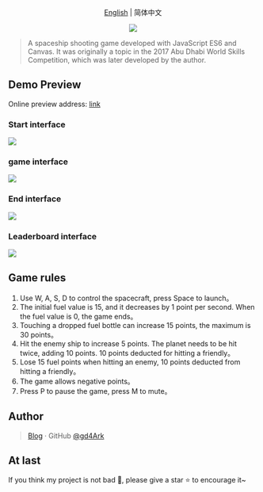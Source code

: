 <p align="center">
	<a href="https://github.com/gd4Ark/star-battle/blob/master/README.md">English</a> | 简体中文

<p align="center">
    <img src="https://ws1.sinaimg.cn/large/006mS5wEgy1fx9ouu9sncj3063049gll.jpg">
</p>


> A spaceship shooting game developed with JavaScript ES6 and Canvas.
> It was originally a topic in the 2017 Abu Dhabi World Skills Competition, which was later developed by the author.

## Demo Preview

Online preview address: [link](https://4ark.me/star-battle)

### Start interface

![](https://ws1.sinaimg.cn/large/006mS5wEgy1g02z5a4blsj30sw0gpjsm.jpg)

### game interface

![](https://ws1.sinaimg.cn/large/006mS5wEgy1g02z5kvrgaj30sw0gpjv0.jpg)

### End interface

![](https://ws1.sinaimg.cn/large/006mS5wEgy1g02z5xag6aj30sw0gpgmh.jpg)

### Leaderboard interface

![](https://ws1.sinaimg.cn/large/006mS5wEgy1g02z62lsttj30sw0gpt9j.jpg)

## Game rules

1. Use W, A, S, D to control the spacecraft, press Space to launch。
2. The initial fuel value is 15, and it decreases by 1 point per second. When the fuel value is 0, the game ends。
3. Touching a dropped fuel bottle can increase 15 points, the maximum is 30 points。
4. Hit the enemy ship to increase 5 points. The planet needs to be hit twice, adding 10 points. 10 points deducted for hitting a friendly。
5. Lose 15 fuel points when hitting an enemy, 10 points deducted from hitting a friendly。
6. The game allows negative points。
7. Press P to pause the game, press M to mute。

## Author

> [Blog](https://4ark.me/) · GitHub [@gd4Ark](https://github.com/gd4Ark)

## At last

If you think my project is not bad 👏, please give a star ⭐ to encourage it~
